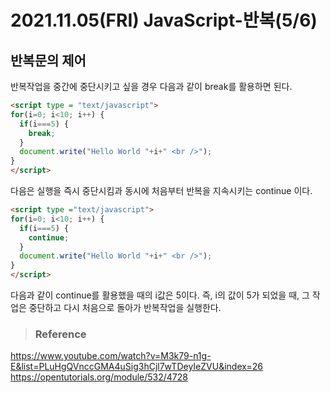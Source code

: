 # 2021.11.05(FRI) JavaScript-반복(5/6)
## 반복문의 제어

반복작업을 중간에 중단시키고 싶을 경우 다음과 같이 break를 활용하면 된다.
```html
<script type = "text/javascript">
for(i=0; i<10; i++) {
  if(i===5) {
    break;
  }
  document.write("Hello World "+i+" <br />");
}
</script>
```
다음은 실행을 즉시 중단시킴과 동시에 처음부터 반복을 지속시키는 continue 이다.

```html
<script type ="text/javascript">
for(i=0; i<10; i++) {
  if(i===5) {
    continue;
  }
  document.write("Hello World "+i+" <br />");
}
</script>
```

다음과 같이 continue를 활용했을 때의 i값은 5이다.
즉, i의 값이 5가 되었을 때, 그 작업은 중단하고 다시 처음으로 돌아가 반복작업을 실행한다.

>### Reference

<https://www.youtube.com/watch?v=M3k79-n1g-E&list=PLuHgQVnccGMA4uSig3hCjl7wTDeyIeZVU&index=26>
<https://opentutorials.org/module/532/4728>
